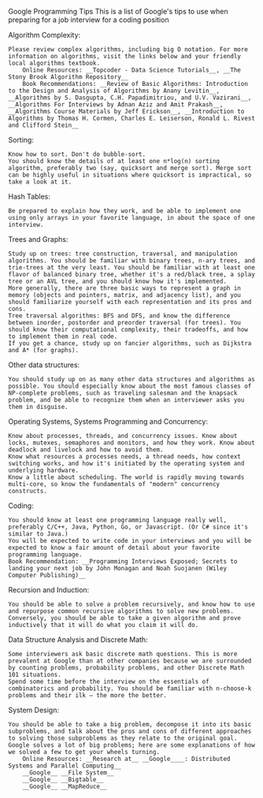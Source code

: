 Google Programming Tips
This is a list of Google's tips to use when preparing for a job interview for a coding position

Algorithm Complexity:

    Please review complex algorithms, including big O notation. For more information on algorithms, visit the links below and your friendly local algorithms textbook.
        Online Resources: __Topcoder - Data Science Tutorials__, __The Stony Brook Algorithm Repository__
        Book Recommendations: __Review of Basic Algorithms: Introduction to the Design and Analysis of Algorithms by Anany Levitin__, __Algorithms by S. Dasgupta, C.H. Papadimitriou, and U.V. Vazirani__, __Algorithms For Interviews by Adnan Aziz and Amit Prakash__, __Algorithms Course Materials by Jeff Erickson__, __Introduction to Algorithms by Thomas H. Cormen, Charles E. Leiserson, Ronald L. Rivest and Clifford Stein__

Sorting:

    Know how to sort. Don't do bubble-sort.
    You should know the details of at least one n*log(n) sorting algorithm, preferably two (say, quicksort and merge sort). Merge sort can be highly useful in situations where quicksort is impractical, so take a look at it.

Hash Tables:

    Be prepared to explain how they work, and be able to implement one using only arrays in your favorite language, in about the space of one interview.

Trees and Graphs:

    Study up on trees: tree construction, traversal, and manipulation algorithms. You should be familiar with binary trees, n-ary trees, and trie-trees at the very least. You should be familiar with at least one flavor of balanced binary tree, whether it's a red/black tree, a splay tree or an AVL tree, and you should know how it's implemented.
    More generally, there are three basic ways to represent a graph in memory (objects and pointers, matrix, and adjacency list), and you should familiarize yourself with each representation and its pros and cons.
    Tree traversal algorithms: BFS and DFS, and know the difference between inorder, postorder and preorder traversal (for trees). You should know their computational complexity, their tradeoffs, and how to implement them in real code.
    If you get a chance, study up on fancier algorithms, such as Dijkstra and A* (for graphs).

Other data structures:

    You should study up on as many other data structures and algorithms as possible. You should especially know about the most famous classes of NP-complete problems, such as traveling salesman and the knapsack problem, and be able to recognize them when an interviewer asks you them in disguise.

Operating Systems, Systems Programming and Concurrency:

    Know about processes, threads, and concurrency issues. Know about locks, mutexes, semaphores and monitors, and how they work. Know about deadlock and livelock and how to avoid them.
    Know what resources a processes needs, a thread needs, how context switching works, and how it's initiated by the operating system and underlying hardware.
    Know a little about scheduling. The world is rapidly moving towards multi-core, so know the fundamentals of "modern" concurrency constructs.

Coding:

    You should know at least one programming language really well, preferably C/C++, Java, Python, Go, or Javascript. (Or C# since it's similar to Java.)
    You will be expected to write code in your interviews and you will be expected to know a fair amount of detail about your favorite programming language.
    Book Recommendation: __Programming Interviews Exposed; Secrets to landing your next job by John Monagan and Noah Suojanen (Wiley Computer Publishing)__

Recursion and Induction:

    You should be able to solve a problem recursively, and know how to use and repurpose common recursive algorithms to solve new problems.
    Conversely, you should be able to take a given algorithm and prove inductively that it will do what you claim it will do.

Data Structure Analysis and Discrete Math:

    Some interviewers ask basic discrete math questions. This is more prevalent at Google than at other companies because we are surrounded by counting problems, probability problems, and other Discrete Math 101 situations.
    Spend some time before the interview on the essentials of combinatorics and probability. You should be familiar with n-choose-k problems and their ilk – the more the better.

System Design:

    You should be able to take a big problem, decompose it into its basic subproblems, and talk about the pros and cons of different approaches to solving those subproblems as they relate to the original goal.
    Google solves a lot of big problems; here are some explanations of how we solved a few to get your wheels turning.
        Online Resources: __Research at__ __Google____: Distributed Systems and Parallel Computing__
        __Google__ __File System__
        __Google__ __Bigtable__
        __Google__ __MapReduce__

